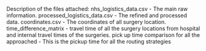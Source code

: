 Description of the files attached:
nhs_logistics_data.csv - The main raw information.
processed_logistics_data.csv - The refined and processed data.
coordinates.csv - The coordinates of all surgery location.
time_difference_matrix - travel time of all the surgery locations from hospital and internal travel times of the surgeries.
pick up time comparison for all the approached - This is the pickup time for all the routing strategies
